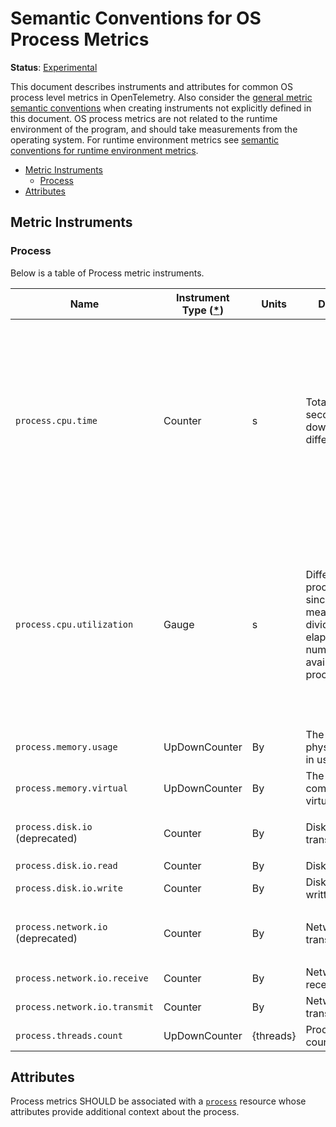<!--- Hugo front matter used to generate the website version of this page:
linkTitle: Process
--->

# Semantic Conventions for OS Process Metrics

**Status**: [Experimental](../../document-status.md)

This document describes instruments and attributes for common OS process level
metrics in OpenTelemetry. Also consider the [general metric semantic
conventions](README.md#general-metric-semantic-conventions) when creating
instruments not explicitly defined in this document. OS process metrics are
not related to the runtime environment of the program, and should take
measurements from the operating system. For runtime environment metrics see
[semantic conventions for runtime environment
metrics](runtime-environment-metrics.md).

<!-- Re-generate TOC with `markdown-toc --no-first-h1 -i` -->

<!-- toc -->

- [Metric Instruments](#metric-instruments)
  * [Process](#process)
- [Attributes](#attributes)

<!-- tocstop -->

## Metric Instruments

### Process

Below is a table of Process metric instruments.

| Name                              | Instrument Type ([*](README.md#instrument-types)) | Units      | Description                                                                                                                         | Labels                                                                                                                                                                                          |
| --------------------------------- | ------------------------------------------------- | ---------- | ----------------------------------------------------------------------------------------------------------------------------------- | ----------------------------------------------------------------------------------------------------------------------------------------------------------------------------------------------- |
| `process.cpu.time`                | Counter                                           | s          | Total CPU seconds broken down by different states.                                                                                  | `state`, if specified, SHOULD be one of: `system`, `user`, `wait`. A process SHOULD be characterized _either_ by data points with no `state` labels, _or only_ data points with `state` labels. |
| `process.cpu.utilization`         | Gauge                                             | s          | Difference in process.cpu.time since the last measurement, divided by the elapsed time and number of CPUs available to the process. | `state`, if specified, SHOULD be one of: `system`, `user`, `wait`. A process SHOULD be characterized _either_ by data points with no `state` labels, _or only_ data points with `state` labels. |
| `process.memory.usage`            | UpDownCounter                                     | By         | The amount of physical memory in use.                                                                                               |                                                                                                                                                                                                 |
| `process.memory.virtual`          | UpDownCounter                                     | By         | The amount of committed virtual memory.                                                                                             |                                                                                                                                                                                                 |
| `process.disk.io` (deprecated)    | Counter                                           | By         | Disk bytes transferred.                                                                                                             | `direction` SHOULD be one of: `read`, `write`                                                                                                                                                   |
| `process.disk.io.read`            | Counter                                           | By         | Disk bytes read.                                                                                                                    |                                                                                                                                                                                                 |
| `process.disk.io.write`           | Counter                                           | By         | Disk bytes written.                                                                                                                 |                                                                                                                                                                                                 |
| `process.network.io` (deprecated) | Counter                                           | By         | Network bytes transferred.                                                                                                          | `direction` SHOULD be one of: `receive`, `transmit`                                                                                                                                             |
| `process.network.io.receive`      | Counter                                           | By         | Network bytes received.                                                                                                             |                                                                                                                                                                                                 |
| `process.network.io.transmit`     | Counter                                           | By         | Network bytes transmitted.                                                                                                          |                                                                                                                                                                                                 |
| `process.threads.count`           | UpDownCounter                                     | {threads}  | Process threads count.                                                                                                              |                                                                                                                                                                                                 |

## Attributes

Process metrics SHOULD be associated with a [`process`](../../resource/semantic_conventions/process.md#process) resource whose attributes provide additional context about the process.
